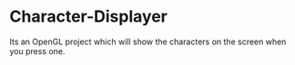 # Character-Displayer
Its an OpenGL project which will show the characters on the screen when you press one.
